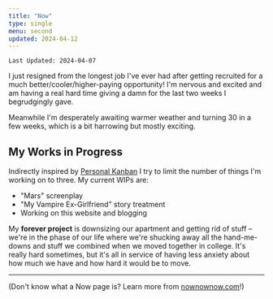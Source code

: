 ```yaml
---
title: "Now"
type: single
menu: second
updated: 2024-04-12
---
```


`Last Updated: 2024-04-07`

I just resigned from the longest job I've ever had after getting recruited for a much better/cooler/higher-paying opportunity! I'm nervous and excited and am having a real hard time giving a damn for the last two weeks I begrudgingly gave.

Meanwhile I'm desperately awaiting warmer weather and turning 30 in a few weeks, which is a bit harrowing but mostly exciting.

## My Works in Progress

Indirectly inspired by [Personal Kanban](https://www.personalkanban.com/personal-kanban-101) I try to limit the number of things I'm working on to three. My current WIPs are:

- "Mars" screenplay
- "My Vampire Ex-Girlfriend" story treatment
- Working on this website and blogging

My **forever project** is downsizing our apartment and getting rid of stuff – we're in the phase of our life where we're shucking away all the hand-me-downs and stuff we combined when we moved together in college. It's really hard sometimes, but it's all in service of having less anxiety about how much we have and how hard it would be to move.

---

(Don't know what a Now page is? Learn more from [nownownow.com](https://nownownow.com/about)!)
